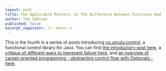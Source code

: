 ```yaml
---
layout: post
title: The Applicable Pattern, or The Difference Between Functions And Methods
author: Tom Johnson
published: false
excerpt_separator: <!--more-->
---
```


This is the fourth in a series of posts introducing [co.unruly.control](https://github.com/unruly/control),
a functional control library for Java. You can find [the introductory post here](https://writeoncereadmany.github.io/2017/11/most-code-fails-badly),
a [critique of different ways to represent failure here](https://writeoncereadmany.github.io/2017/11/how-to-fail-in-java),
and [an overview of carpet-oriented programming - abstracting control flow with Optionals - here](https://writeoncereadmany.github.io/2017/11/carpet-oriented-programming).

